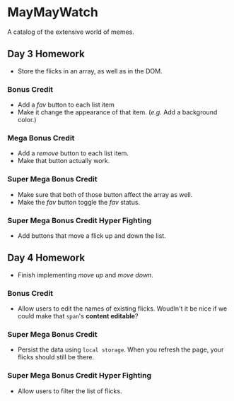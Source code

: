 # MayMayWatch

A catalog of the extensive world of memes.

## Day 3 Homework

* Store the flicks in an array, as well as in the DOM.

### Bonus Credit

* Add a _fav_ button to each list item
* Make it change the appearance of that item. (_e.g._ Add a background color.)

### Mega Bonus Credit

* Add a _remove_ button to each list item.
* Make that button actually work.

### Super Mega Bonus Credit

* Make sure that both of those button affect the array as well.
* Make the _fav_ button toggle the _fav_ status.

### Super Mega Bonus Credit Hyper Fighting

* Add buttons that move a flick up and down the list.

## Day 4 Homework

* Finish implementing _move up_ and _move down_.

### Bonus Credit

* Allow users to edit the names of existing flicks. Woudln't it be nice if we could make that `span`'s **content editable**?

### Super Mega Bonus Credit

* Persist the data using `local storage`. When you refresh the page, your flicks should still be there.

### Super Mega Bonus Credit Hyper Fighting

* Allow users to filter the list of flicks.